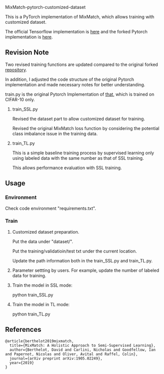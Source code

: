 MixMatch-pytorch-customized-dataset

This is a PyTorch implementation of MixMatch, which allows training with customized dataset.

The official Tensorflow implementation is [here](https://github.com/google-research/mixmatch) and the forked Pytorch implementation is [here](https://github.com/YU1ut/MixMatch-pytorch).

## Revision Note

Two revised training functions are updated compared to the original forked [repository](https://github.com/YU1ut/MixMatch-pytorch).


In addition, I adjusted the code structure of the original Pytorch implementation and made necessary notes for better understanding.

train.py is the original Pytorch Implementation of [that](https://github.com/YU1ut/MixMatch-pytorch), which is trained on CIFAR-10 only.

1. train_SSL.py

   Revised the dataset part to allow customized dataset for training.

   Revised the original MixMatch loss function by considering the potential class imbalance issue in the training data.

2. train_TL.py

   This is a simple baseline training process by supervised learning only using labeled data with the same number as that of SSL training.

   This allows performance evaluation with SSL training.

## Usage

### Environment

Check code environment "requirements.txt".

### Train

1. Customized dataset preparation.

   Put the data under "dataset/".

   Put the training/validatioin/test txt under the current location.

   Update the path information both in the train_SSL.py and train_TL.py.

2. Parameter settting by users. For example, update the number of labeled data for training.

3. Train the model in SSL mode:

   python train_SSL.py

4. Train the model in TL mode:

   python train_TL.py


## References
```
@article{berthelot2019mixmatch,
  title={MixMatch: A Holistic Approach to Semi-Supervised Learning},
  author={Berthelot, David and Carlini, Nicholas and Goodfellow, Ian and Papernot, Nicolas and Oliver, Avital and Raffel, Colin},
  journal={arXiv preprint arXiv:1905.02249},
  year={2019}
}
```


